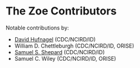 # The Zoe Contributors

Notable contributions by:

- [David Hufnagel] (CDC/NCIRD/ID)
- William D. Chettleburgh (CDC/NCIRD/ID, ORISE)
- [Samuel S. Shepard] (CDC/NCIRD/ID)
- Samuel C. Wiley (CDC/NCIRD/ID, ORISE)

<!-- Emails -->
[David Hufnagel]: mailto:David%20Hufnagel<xpk6@cdc.gov>
[Samuel S. Shepard]: mailto:Samuel%20Shepard<sshepard@cdc.gov>
